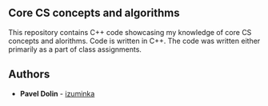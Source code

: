 ## Core CS concepts and algorithms

This repository contains C++ code showcasing my knowledge of core CS concepts and alorithms. Code is written in C++.
The code was written either primarily as a part of class assignments.

## Authors

* **Pavel Dolin** - [izuminka](https://github.com/izuminka)

